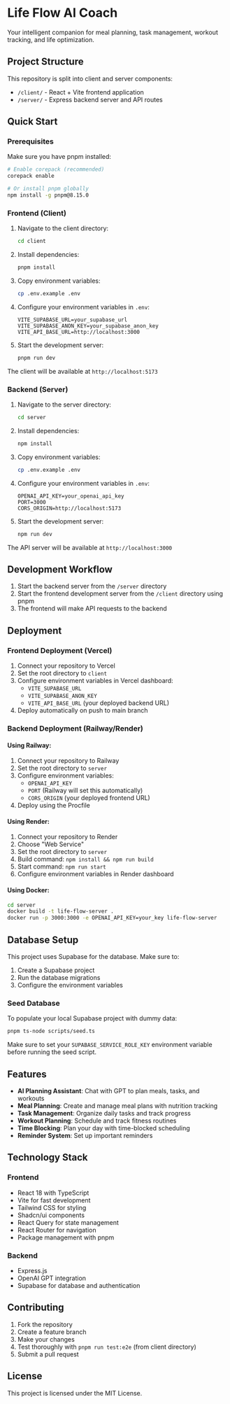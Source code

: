 
# Life Flow AI Coach

Your intelligent companion for meal planning, task management, workout tracking, and life optimization.

## Project Structure

This repository is split into client and server components:

- `/client/` - React + Vite frontend application
- `/server/` - Express backend server and API routes

## Quick Start

### Prerequisites

Make sure you have pnpm installed:
```bash
# Enable corepack (recommended)
corepack enable

# Or install pnpm globally
npm install -g pnpm@8.15.0
```

### Frontend (Client)

1. Navigate to the client directory:
   ```bash
   cd client
   ```

2. Install dependencies:
   ```bash
   pnpm install
   ```

3. Copy environment variables:
   ```bash
   cp .env.example .env
   ```

4. Configure your environment variables in `.env`:
   ```
   VITE_SUPABASE_URL=your_supabase_url
   VITE_SUPABASE_ANON_KEY=your_supabase_anon_key
   VITE_API_BASE_URL=http://localhost:3000
   ```

5. Start the development server:
   ```bash
   pnpm run dev
   ```

The client will be available at `http://localhost:5173`

### Backend (Server)

1. Navigate to the server directory:
   ```bash
   cd server
   ```

2. Install dependencies:
   ```bash
   npm install
   ```

3. Copy environment variables:
   ```bash
   cp .env.example .env
   ```

4. Configure your environment variables in `.env`:
   ```
   OPENAI_API_KEY=your_openai_api_key
   PORT=3000
   CORS_ORIGIN=http://localhost:5173
   ```

5. Start the development server:
   ```bash
   npm run dev
   ```

The API server will be available at `http://localhost:3000`

## Development Workflow

1. Start the backend server from the `/server` directory
2. Start the frontend development server from the `/client` directory using pnpm
3. The frontend will make API requests to the backend

## Deployment

### Frontend Deployment (Vercel)

1. Connect your repository to Vercel
2. Set the root directory to `client`
3. Configure environment variables in Vercel dashboard:
   - `VITE_SUPABASE_URL`
   - `VITE_SUPABASE_ANON_KEY`
   - `VITE_API_BASE_URL` (your deployed backend URL)
4. Deploy automatically on push to main branch

### Backend Deployment (Railway/Render)

#### Using Railway:
1. Connect your repository to Railway
2. Set the root directory to `server`
3. Configure environment variables:
   - `OPENAI_API_KEY`
   - `PORT` (Railway will set this automatically)
   - `CORS_ORIGIN` (your deployed frontend URL)
4. Deploy using the Procfile

#### Using Render:
1. Connect your repository to Render
2. Choose "Web Service"
3. Set the root directory to `server`
4. Build command: `npm install && npm run build`
5. Start command: `npm run start`
6. Configure environment variables in Render dashboard

#### Using Docker:
```bash
cd server
docker build -t life-flow-server .
docker run -p 3000:3000 -e OPENAI_API_KEY=your_key life-flow-server
```

## Database Setup

This project uses Supabase for the database. Make sure to:

1. Create a Supabase project
2. Run the database migrations
3. Configure the environment variables

### Seed Database

To populate your local Supabase project with dummy data:

```bash
pnpm ts-node scripts/seed.ts
```

Make sure to set your `SUPABASE_SERVICE_ROLE_KEY` environment variable before running the seed script.

## Features

- **AI Planning Assistant**: Chat with GPT to plan meals, tasks, and workouts
- **Meal Planning**: Create and manage meal plans with nutrition tracking
- **Task Management**: Organize daily tasks and track progress
- **Workout Planning**: Schedule and track fitness routines
- **Time Blocking**: Plan your day with time-blocked scheduling
- **Reminder System**: Set up important reminders

## Technology Stack

### Frontend
- React 18 with TypeScript
- Vite for fast development
- Tailwind CSS for styling
- Shadcn/ui components
- React Query for state management
- React Router for navigation
- Package management with pnpm

### Backend
- Express.js
- OpenAI GPT integration
- Supabase for database and authentication

## Contributing

1. Fork the repository
2. Create a feature branch
3. Make your changes
4. Test thoroughly with `pnpm run test:e2e` (from client directory)
5. Submit a pull request

## License

This project is licensed under the MIT License.
